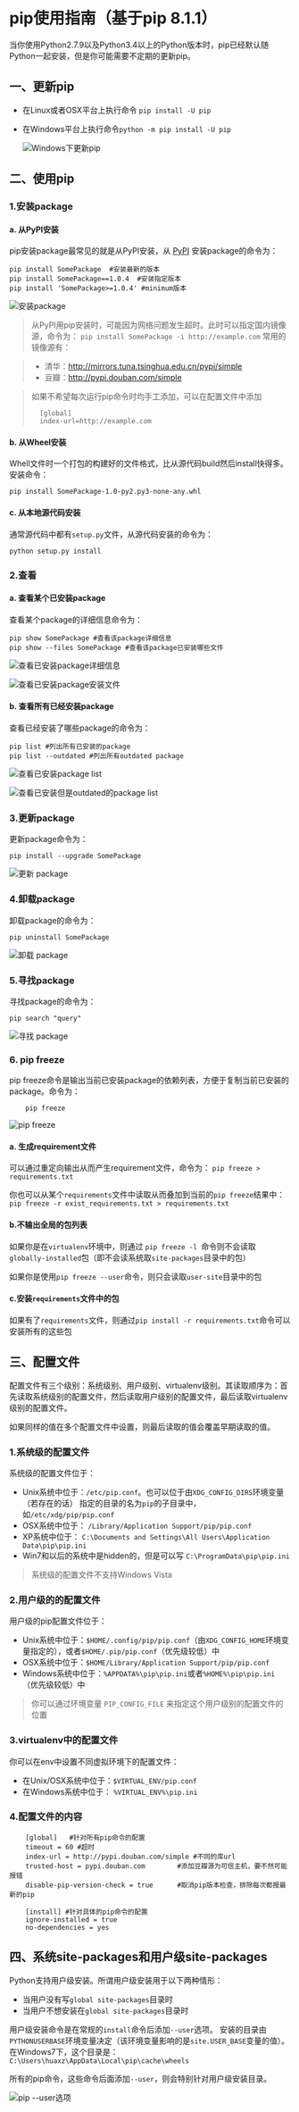 <!--
    作者：华校专
    email: huaxz1986@163.com
**  本文档可用于个人学习目的，不得用于商业目的  **
-->
# pip使用指南（基于pip 8.1.1）

当你使用Python2.7.9以及Python3.4以上的Python版本时，pip已经默认随Python一起安装，但是你可能需要不定期的更新pip。

## 一、更新pip

* 在Linux或者OSX平台上执行命令 `pip install -U pip`
* 在Windows平台上执行命令`python -m pip install -U pip`

  ![Windows下更新pip](./imgs/pip/1.JPG)

## 二、使用pip

### 1.安装package
#### a. 从PyPI安装

pip安装package最常见的就是从PyPI安装，从 [PyPI](http://pypi.python.org/pypi/) 安装package的命令为：

	pip install SomePackage  #安装最新的版本
	pip install SomePackage==1.0.4  #安装指定版本
	pip install 'SomePackage>=1.0.4' #minimum版本

  ![安装package](./imgs/pip/2.JPG)

>从PyPI用pip安装时，可能因为网络问题发生超时。此时可以指定国内镜像源，命令为：
>`pip install SomePackage -i http://example.com`
>常用的镜像源有：

>* 清华：http://mirrors.tuna.tsinghua.edu.cn/pypi/simple
>* 豆瓣：http://pypi.douban.com/simple 
	
>如果不希望每次运行pip命令时均手工添加，可以在配置文件中添加
>
>		[global]
>		index-url=http://example.com
>
	
#### b. 从Wheel安装
Whell文件时一个打包的构建好的文件格式，比从源代码build然后install快得多。安装命令：

	pip install SomePackage-1.0-py2.py3-none-any.whl

#### c. 从本地源代码安装
通常源代码中都有`setup.py`文件，从源代码安装的命令为：

	python setup.py install

### 2.查看
#### a. 查看某个已安装package
查看某个package的详细信息命令为：

	pip show SomePackage #查看该package详细信息
	pip show --files SomePackage #查看该package已安装哪些文件

  ![查看已安装package详细信息](./imgs/pip/3.JPG)

  ![查看已安装package安装文件](./imgs/pip/4.JPG)

#### b. 查看所有已经安装package
查看已经安装了哪些package的命令为：

	pip list #列出所有已安装的package
	pip list --outdated #列出所有outdated package

  ![查看已安装package list](./imgs/pip/5.JPG)

  ![查看已安装但是outdated的package list](./imgs/pip/6.JPG)


### 3.更新package
更新package命令为：

	pip install --upgrade SomePackage

  ![更新 package](./imgs/pip/7.JPG)


### 4.卸载package

卸载package的命令为：

	pip uninstall SomePackage

  ![卸载 package](./imgs/pip/8.JPG)

### 5.寻找package
寻找package的命令为：

	pip search "query"

  ![寻找 package](./imgs/pip/9.JPG)

### 6. pip freeze
pip freeze命令是输出当前已安装package的依赖列表，方便于复制当前已安装的package。命令为：

		pip freeze

  ![pip freeze](./imgs/pip/10.JPG)

#### a. 生成requirement文件
可以通过重定向输出从而产生requirement文件，命令为： `pip freeze > requirements.txt`

你也可以从某个`requirements`文件中读取从而叠加到当前的`pip freeze`结果中：
 `pip freeze -r exist_requirements.txt > requirements.txt`

#### b.不输出全局的包列表
如果你是在`virtualenv`环境中，则通过 `pip freeze -l `命令则不会读取`globally-installed`包（即不会读系统取`site-packages`目录中的包）

如果你是使用`pip freeze --user`命令，则只会读取`user-site`目录中的包

#### c.安装`requirements`文件中的包

如果有了`requirements`文件，则通过`pip install -r requirements.txt`命令可以安装所有的这些包
 
## 三、配置文件
配置文件有三个级别：系统级别、用户级别、virtualenv级别。其读取顺序为：首先读取系统级别的配置文件，然后读取用户级别的配置文件，最后读取virtualenv级别的配置文件。

如果同样的值在多个配置文件中设置，则最后读取的值会覆盖早期读取的值。

### 1.系统级的配置文件
系统级的配置文件位于：

* Unix系统中位于：`/etc/pip.conf`。也可以位于由`XDG_CONFIG_DIRS`环境变量（若存在的话）
  指定的目录的名为`pip`的子目录中，如`/etc/xdg/pip/pip.conf`
* OSX系统中位于： `/Library/Application Support/pip/pip.conf`
* XP系统中位于： 
  `C:\Documents and Settings\All Users\Application Data\pip\pip.ini`
* Win7和以后的系统中是hidden的，但是可以写 `C:\ProgramData\pip\pip.ini`

> 系统级的配置文件不支持Windows Vista

### 2.用户级的的配置文件
用户级的pip配置文件位于：

* Unix系统中位于：`$HOME/.config/pip/pip.conf`（由`XDG_CONFIG_HOME`环境变量指定的），或者`$HOME/.pip/pip.conf`（优先级较低）中
* OSX系统中位于：`$HOME/Library/Application Support/pip/pip.conf`
* Windows系统中位于：`%APPDATA%\pip\pip.ini`或者`%HOME%\pip\pip.ini`（优先级较低）中

> 你可以通过环境变量 `PIP_CONFIG_FILE`  来指定这个用户级别的配置文件的位置

### 3.virtualenv中的配置文件
你可以在env中设置不同虚拟环境下的配置文件：

* 在Unix/OSX系统中位于：`$VIRTUAL_ENV/pip.conf`
* 在Windows系统中位于： `%VIRTUAL_ENV%\pip.ini`

### 4.配置文件的内容

		[global]   #针对所有pip命令的配置
		timeout = 60 #超时
		index-url = http://pypi.douban.com/simple #不同的库url
		trusted-host = pypi.douban.com        #添加豆瓣源为可信主机，要不然可能报错
		disable-pip-version-check = true      #取消pip版本检查，排除每次都报最新的pip

		[install] #针对具体的pip命令的配置
		ignore-installed = true
		no-dependencies = yes

## 四、系统site-packages和用户级site-packages

Python支持用户级安装。所谓用户级安装用于以下两种情形：

* 当用户没有写`global site-packages`目录时
* 当用户不想安装在`global site-packages`目录时

用户级安装命令是在常规的`install`命令后添加`--user`选项。
安装的目录由`PYTHONUSERBASE`环境变量决定（该环境变量影响的是`site.USER_BASE`变量的值）。在Windows7下，这个目录是：`C:\Users\huaxz\AppData\Local\pip\cache\wheels`

所有的pip命令，这些命令后面添加`--user`，则会特别针对用户级安装目录。

  ![pip --user选项](./imgs/pip/11.JPG)


